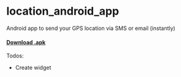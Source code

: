 # location_android_app

Android app to send your GPS location via SMS or email (instantly)

#### [Download .apk](https://drive.google.com/file/d/0B6XTdSmL7LIPMTFJQzdxUS15QWM/view?usp=sharing)


Todos:

- Create widget
